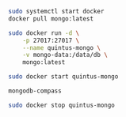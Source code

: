 
```sh
sudo systemctl start docker
docker pull mongo:latest
```

```sh
sudo docker run -d \
    -p 27017:27017 \
    --name quintus-mongo \
    -v mongo-data:/data/db \
    mongo:latest
```


```sh
sudo docker start quintus-mongo
```

```sh
mongodb-compass
```

```sh
sudo docker stop quintus-mongo
```
